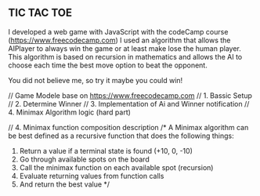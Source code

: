 ## TIC TAC TOE 

I developed a web game with JavaScript with the codeCamp course (https://www.freecodecamp.com)
I used an algorithm that allows the AIPlayer to always win the game or at least make lose the human player. This algorithm is based on recursion in mathematics and allows the AI to choose each time the best move option to beat the opponent.

You did not believe me, so try it maybe you could win!

// Game Modele base on https://www.freecodecamp.com
// 1. Bassic Setup
// 2. Determine Winner
// 3. Implementation of Ai and Winner notification
// 4. Minimax Algorithm logic (hard part)


// 4. Minimax function composition description
/* A Minimax algorithm can be best defined as 
a recursive function that does the following things:

1. Return a value if a terminal state is found (+10, 0, -10)
2. Go through available spots on the board
3. Call the minimax function on each available spot (recursion)
4. Evaluate returning values from function calls
5. And return the best value
*/

